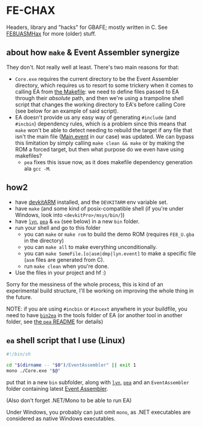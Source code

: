 # FE-CHAX

Headers, library and "hacks" for GBAFE; mostly written in C. See [FE8UASMHax](https://github.com/StanHash/FE8UASMHax) for more (older) stuff.

## about how `make` & Event Assembler synergize

They don't. Not really well at least. There's two main reasons for that:

- `Core.exe` requires the current directory to be the Event Assembler directory, which requires us to resort to some trickery when it comes to calling EA from [the Makefile](./Makefile): we need to define files passed to EA through their *absolute* path, and then we're using a trampoline shell script that changes the working directory to EA's before calling Core (see below for an example of said script).
- EA doesn't provide us any easy way of generating `#include` (and `#incbin`) dependency rules, which is a problem since this means that `make` won't be able to detect needing to rebuild the target if any file that isn't the main file ([Main.event](./Main.event) in our case) was updated. We can bypass this limitation by simply calling `make clean && make` or by making the ROM a forced target, but then what purpose do we even have using makefiles?
  - `pea` fixes this issue now, as it does makefile dependency generation ala `gcc -M`.

## how2

- have [devkitARM](https://devkitpro.org/wiki/Getting_Started/devkitARM) installed, and the `DEVKITARM` env variable set.
- have `make` (and some kind of posix-compatible shell (if you're under Windows, look into `<devkitPro>/msys/bin/`))
- have [`lyn`](https://github.com/StanHash/lyn/releases), [`pea`](https://github.com/StanHash/pea-preprocessor/releases) & `ea` (see below) in a new `bin` folder.
- run your shell and go to this folder
  - you can `make` or `make rom` to build the demo ROM (requires `FE8_U.gba` in the directory)
  - you can `make all` to make everything unconditionally.
  - you can `make SomeFile.[o|asm|dmp|lyn.event]` to make a specific file (`asm` files are generated from C).
  - run `make clean` when you're done.
- Use the files in your project and hf :)

Sorry for the messiness of the whole process, this is kind of an experimental build structure, I'll be working on improving the whole thing in the future.

NOTE: if you are using `#incbin` or `#incext` anywhere in your buildfile, you need to have [`bin2ea`](https://github.com/StanHash/bin2ea) in the tools folder of EA (or another tool in another folder, see [the `pea` README](https://github.com/StanHash/pea-preprocessor/blob/master/README.md) for details)

## `ea` shell script that I use (Linux)

```sh
#!/bin/sh

cd "$(dirname -- "$0")/EventAssembler" || exit 1
mono ./Core.exe "$@"
```

put that in a new `bin` subfolder, along with [`lyn`](https://github.com/StanHash/lyn/releases), [`pea`](https://github.com/StanHash/pea-preprocessor/releases) and an `EventAssembler` folder containing latest [Event Assembler](http://feuniverse.us/t/event-assembler/1749?u=stanh).

(Also don't forget .NET/Mono to be able to run EA)

Under Windows, you probably can just omit `mono`, as .NET executables are considered as native Windows executables.
